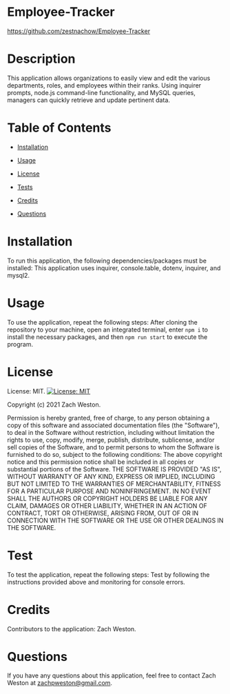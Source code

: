 # Employee-Tracker
https://github.com/zestnachow/Employee-Tracker
# Description
This application allows organizations to easily view and edit the various departments, roles, and employees within their ranks. Using inquirer prompts, node.js command-line functionality, and MySQL queries, managers can quickly retrieve and update pertinent data.
# Table of Contents
* [Installation](#installation)
* [Usage](#usage)
* [License](#license)

* [Tests](#test)
* [Credits](#credits)
* [Questions](#questions)
# Installation
To run this application, the following dependencies/packages must be installed: This application uses inquirer, console.table, dotenv, inquirer, and mysql2.
# Usage
To use the application, repeat the following steps: After cloning the repository to your machine, open an integrated terminal, enter `npm i` to install the necessary packages, and then `npm run start` to execute the program.
# License
License: MIT.
[![License: MIT](https://img.shields.io/badge/License-MIT-yellow.svg)](https://opensource.org/licenses/MIT)

Copyright (c) 2021 Zach Weston.

Permission is hereby granted, free of charge, to any person obtaining a copy of this software and associated documentation files (the "Software"), to deal in the Software without restriction, including without limitation the rights to use, copy, modify, merge, publish, distribute, sublicense, and/or sell copies of the Software, and to permit persons to whom the Software is furnished to do so, subject to the following conditions: The above copyright notice and this permission notice shall be included in all copies or substantial portions of the Software. THE SOFTWARE IS PROVIDED "AS IS", WITHOUT WARRANTY OF ANY KIND, EXPRESS OR IMPLIED, INCLUDING BUT NOT LIMITED TO THE WARRANTIES OF MERCHANTABILITY, FITNESS FOR A PARTICULAR PURPOSE AND NONINFRINGEMENT. IN NO EVENT SHALL THE AUTHORS OR COPYRIGHT HOLDERS BE LIABLE FOR ANY CLAIM, DAMAGES OR OTHER LIABILITY, WHETHER IN AN ACTION OF CONTRACT, TORT OR OTHERWISE, ARISING FROM, OUT OF OR IN CONNECTION WITH THE SOFTWARE OR THE USE OR OTHER DEALINGS IN THE SOFTWARE.

# Test
To test the application, repeat the following steps: Test by following the instructions provided above and monitoring for console errors.
# Credits
Contributors to the application: Zach Weston.
# Questions
If you have any questions about this application, feel free to contact Zach Weston at zachpweston@gmail.com.